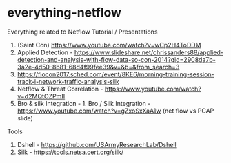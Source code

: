 # everything-netflow
Everything related to Netflow 
Tutorial / Presentations 
1. (Saint Con) https://www.youtube.com/watch?v=wCp2H4ToDDM 
2. Applied Detection - https://www.slideshare.net/chrissanders88/applied-detection-and-analysis-with-flow-data-so-con-2014?qid=2908da7b-3a2e-4d50-8b81-68d4f99fee39&v=&b=&from_search=3
3. https://flocon2017.sched.com/event/8KE6/morning-training-session-track-i-network-traffic-analysis-silk
4. Netflow & Threat Correlation - https://www.youtube.com/watch?v=d2MQtOZPmII
5. Bro & silk Integration - 1. Bro / Silk Integration - https://www.youtube.com/watch?v=gZxoSxXaA1w (net flow vs PCAP slide) 


Tools
1. Dshell - https://github.com/USArmyResearchLab/Dshell 
2. Silk - https://tools.netsa.cert.org/silk/

